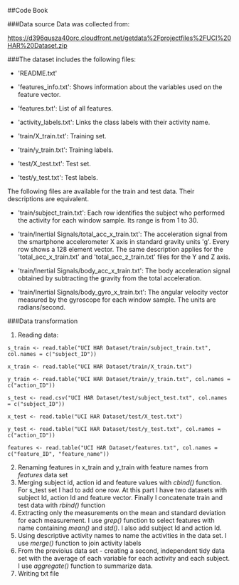 ##Code Book


###Data source
Data was collected from:

https://d396qusza40orc.cloudfront.net/getdata%2Fprojectfiles%2FUCI%20HAR%20Dataset.zip

###The dataset includes the following files:

- 'README.txt'

- 'features_info.txt': Shows information about the variables used on the feature vector.

- 'features.txt': List of all features.

- 'activity_labels.txt': Links the class labels with their activity name.

- 'train/X_train.txt': Training set.

- 'train/y_train.txt': Training labels.

- 'test/X_test.txt': Test set.

- 'test/y_test.txt': Test labels.

The following files are available for the train and test data. Their descriptions are equivalent. 

- 'train/subject_train.txt': Each row identifies the subject who performed the activity for each window sample. Its range is from 1 to 30. 

- 'train/Inertial Signals/total_acc_x_train.txt': The acceleration signal from the smartphone accelerometer X axis in standard gravity units 'g'. Every row shows a 128 element vector. The same description applies for the 'total_acc_x_train.txt' and 'total_acc_z_train.txt' files for the Y and Z axis. 

- 'train/Inertial Signals/body_acc_x_train.txt': The body acceleration signal obtained by subtracting the gravity from the total acceleration. 

- 'train/Inertial Signals/body_gyro_x_train.txt': The angular velocity vector measured by the gyroscope for each window sample. The units are radians/second. 

###Data transformation

  1.  Reading data:

  `s_train <- read.table("UCI HAR Dataset/train/subject_train.txt", col.names = c("subject_ID"))`
  
  `x_train <- read.table("UCI HAR Dataset/train/X_train.txt")`
  
  `y_train <- read.table("UCI HAR Dataset/train/y_train.txt", col.names = c("action_ID"))` 
  
  `s_test <- read.csv("UCI HAR Dataset/test/subject_test.txt", col.names = c("subject_ID"))`
  
  `x_test <- read.table("UCI HAR Dataset/test/X_test.txt")`
  
  `y_test <- read.table("UCI HAR Dataset/test/y_test.txt", col.names = c("action_ID"))` 
  
  `features <- read.table("UCI HAR Dataset/features.txt", col.names = c("feature_ID", "feature_name"))`

  2.  Renaming features in x_train and y_train with feature names from *features* data set
  3.  Merging subject id, action id and feature values with *cbind()* function. For s_test set I had to add one row. At this part I have two datasets with subject Id, action Id and feature vector. Finally I concatenate train and test data with *rbind()* function
  4.  Extracting only the measurements on the mean and standard deviation for each measurement. I use *grep()* function to select features with name containing *mean()* and *std()*. I also add subject Id and action Id.
  5.  Using descriptive activity names to name the activities in the data set. I use *merge()* function to join activity labels
  6.  From the previoius data set - creating a second, independent tidy data set with the average of each variable for each activity and each subject. I use *aggregate()* function to summarize data.
  7.  Writing txt file 

  
